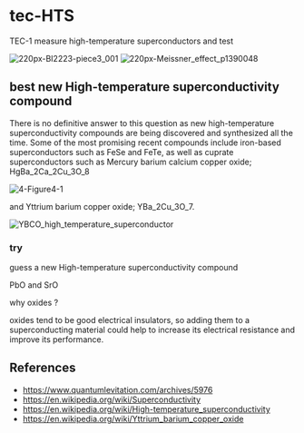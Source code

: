 # tec-HTS
TEC-1 measure high-temperature superconductors and test

![220px-BI2223-piece3_001](https://user-images.githubusercontent.com/58069246/201831087-f89921d3-b1a5-4725-9800-d4441d8a9367.jpg)
![220px-Meissner_effect_p1390048](https://user-images.githubusercontent.com/58069246/201831145-4d4bf65c-b0c7-4f05-bfbd-8b36d2001c34.jpg)


## best new High-temperature superconductivity compound

There is no definitive answer to this question as new high-temperature superconductivity compounds are being discovered and synthesized all the time. Some of the most promising recent compounds include iron-based superconductors such as FeSe and FeTe, as well as cuprate superconductors such as 
Mercury barium calcium copper oxide; HgBa_2Ca_2Cu_3O_8 

![4-Figure4-1](https://user-images.githubusercontent.com/58069246/201830978-ac066993-deef-40bd-b77a-b19c1c519d6a.png)


and Yttrium barium copper oxide; YBa_2Cu_3O_7. 

![YBCO_high_temperature_superconductor](https://user-images.githubusercontent.com/58069246/201831292-e9384f2b-08d8-4c6a-b477-f3b464765463.jpg)


### try
guess a new High-temperature superconductivity compound



PbO and SrO

why oxides ?

oxides tend to be good electrical insulators, so adding them to a superconducting material could help to increase its electrical resistance and improve its performance.


## References
- https://www.quantumlevitation.com/archives/5976	
- https://en.wikipedia.org/wiki/Superconductivity	
- https://en.wikipedia.org/wiki/High-temperature_superconductivity
- https://en.wikipedia.org/wiki/Yttrium_barium_copper_oxide


